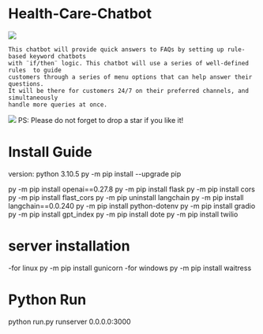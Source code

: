 # Health-Care-Chatbot

<img src="https://www.scnsoft.com/blog-pictures/healthcare/how-chatbots-and-ai-are-changing-the-healthcare-industry_1.png">

    This chatbot will provide quick answers to FAQs by setting up rule-based keyword chatbots 
    with ¨if/then¨ logic. This chatbot will use a series of well-defined rules  to guide 
    customers through a series of menu options that can help answer their questions. 
    It will be there for customers 24/7 on their preferred channels, and simultaneously 
    handle more queries at once. 



<img src="https://miro.medium.com/max/875/1*69vLXZCjrJwdXytj0CTSiQ.jpeg">
PS: Please do not forget to drop a star if you like it!

# Install Guide
version: python 3.10.5
py -m pip install --upgrade pip

py -m pip install openai==0.27.8
py -m pip install flask
py -m pip install cors
py -m pip install flast_cors
py -m pip uninstall langchain
py -m pip install langchain==0.0.240
py -m pip install python-dotenv
py -m pip install gradio
py -m pip install gpt_index
py -m pip install dote
py -m pip install twilio

# server installation
-for linux
py -m pip install gunicorn
-for windows
py -m pip install waitress
# Python Run
python run.py runserver 0.0.0.0:3000